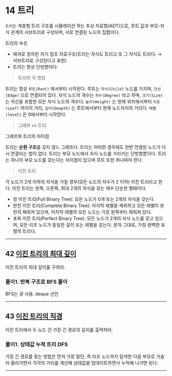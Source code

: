 # 14 트리

`트리`는 계층형 트리 구조를 시뮬레이션 하는 추상 자료형(ADT)으로, 루트 값과 부모-자식 관계의 서브트리로 구성되며, 서로 연결된 노드의 집합이다.

트리의 속성

- 재귀로 정의된 자기 참조 자료구조(트리는 자식도 트리고 또 그 자식도 트리다. → 서브트리로 구성된다고 표현)
- 트리는 항상 단방향이다.

> 트리의 각 명칭
> 

트리는 항상 `루트(Root)` 에서부터 시작된다. 루트는 `자식(Child)` 노드를 가지며, `간선(Edge)` 으로 연결되어 있다. 자식 노드의 개수는 `차수(Degree)` 라고 하며, `크기(Size)` 는 자신을 포함한 모든 자식 노드의 개수다. `높이(Height)` 는 현재 위치에서부터 `리프(Leaf)` 까지의 거리, `깊이(Deapth)` 는 루트에서부터 현재 노드까지의 거리다. `레벨(level)` 은 0에서부터 시작한다.

> 그래프 vs 트리
> 

그래프와 트리의 차이점

트리는 **순환 구조**를 갖지 않느 그래프다. 트리는 어떠한 경우에도 한번 연결된 노드가 다시 연결되는 법이 없다. 트리는 부모 노드에서 자식 노드를 가리키는 단방향뿐이다. 트리는 하나의 부모 노드를 갖는다는 차이점이 있으며 루트 또한 하나여야 한다.

> 이진 트리
> 

각 노드가 2개 이하의 자식을 가질 경우(모든 노드의 차수가 2 이하) 이진 트리라고 한다. 이진 트리는 왼쪽, 오른쪽, 최대 2개의 자식을 갖는 매우 단순한 형태이다.

- 정 이진 트리(Full Binary Tree): 모든 노드가 0개 또는 2개의 자식을 갖는다.
- 완전 이진 트리(Complete Binary Tree): 마지막 레벨을 제외하고 모든 레벨이 완전히 채워져 있으며, 마지막 레벨의 모든 노드는 가장 왼쪽부터 채워져 있다.
- 포화 이진 트리(Perfect Binary Tree): 모든 노드가 2개의 자식 노드를 갖고 있으며, 모든 리프 노드가 동일한 깊이 또는 레벨을 갖는다. 문자 그대로, 가장 완벽한 유형의 트리다.

---

## 42 [이진 트리의 최대 깊이](https://leetcode.com/problems/maximum-depth-of-binary-tree/)

이진 트리의 최대 깊이를 구하라. 

### 풀이1. 반복 구조로 BFS 풀이
BFS는 큐 사용. deque 선언

---

## 43 [이진 트리의 직경](https://leetcode.com/problems/diameter-of-binary-tree/)

이진 트리에서 두 노드 간 가장 긴 경로의 길이를 출력하라.

### 풀이1. 상태값 누적 트리 DFS

가장 긴 경로를 찾는 방법은 먼저 가장 말단, 즉 리프 노드까지 탐색한 다음 부모로 거슬러 올라가면서 각각의 거리를 계산해 상태값을 업데이트하면서 누적해 나가면 된다.

---